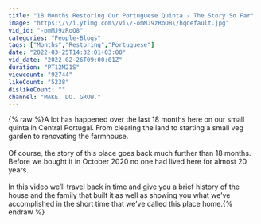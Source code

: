 ```yaml
---
title: "18 Months Restoring Our Portuguese Quinta - The Story So Far"
image: "https:\/\/i.ytimg.com\/vi\/-omMJ9zRoO8\/hqdefault.jpg"
vid_id: "-omMJ9zRoO8"
categories: "People-Blogs"
tags: ["Months","Restoring","Portuguese"]
date: "2022-03-25T14:32:01+03:00"
vid_date: "2022-02-26T09:00:01Z"
duration: "PT12M21S"
viewcount: "92744"
likeCount: "5238"
dislikeCount: ""
channel: "MAKE. DO. GROW."
---
```

{% raw %}A lot has happened over the last 18 months here on our small quinta in Central Portugal. From clearing the land to starting a small veg garden to renovating the farmhouse.<br /><br />Of course, the story of this place goes back much further than 18 months. Before we bought it in October 2020 no one had lived here for almost 20 years. <br /><br />In this video we’ll travel back in time and give you a brief history of the house and the family that built it as well as showing you what we’ve accomplished in the short time that we’ve called this place home.{% endraw %}
